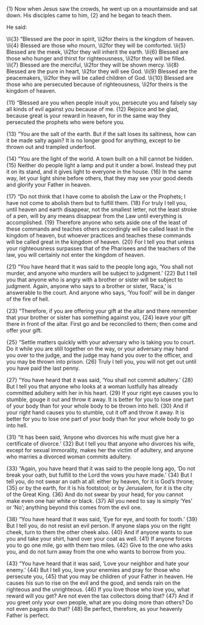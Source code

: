 {1} Now when Jesus saw the crowds, he went up on a mountainside and sat down. His disciples came to him, {2} and he began to teach them.

He said:

\li{3} “Blessed are the poor in spirit,
\li2for theirs is the kingdom of heaven.
\li{4} Blessed are those who mourn,
\li2for they will be comforted.
\li{5} Blessed are the meek,
\li2for they will inherit the earth.
\li{6} Blessed are those who hunger and thirst for righteousness,
\li2for they will be filled.
\li{7} Blessed are the merciful,
\li2for they will be shown mercy.
\li{8} Blessed are the pure in heart,
\li2for they will see God.
\li{9} Blessed are the peacemakers,
\li2for they will be called children of God.
\li{10} Blessed are those who are persecuted because of righteousness,
\li2for theirs is the kingdom of heaven.

{11} “Blessed are you when people insult you, persecute you and falsely say all kinds of evil against you because of me. {12} Rejoice and be glad, because great is your reward in heaven, for in the same way they persecuted the prophets who were before you.

{13} “You are the salt of the earth. But if the salt loses its saltiness, how can it be made salty again? It is no longer good for anything, except to be thrown out and trampled underfoot.

{14} “You are the light of the world. A town built on a hill cannot be hidden. {15} Neither do people light a lamp and put it under a bowl. Instead they put it on its stand, and it gives light to everyone in the house. {16} In the same way, let your light shine before others, that they may see your good deeds and glorify your Father in heaven.

{17} “Do not think that I have come to abolish the Law or the Prophets; I have not come to abolish them but to fulfill them. {18} For truly I tell you, until heaven and earth disappear, not the smallest letter, not the least stroke of a pen, will by any means disappear from the Law until everything is accomplished. {19} Therefore anyone who sets aside one of the least of these commands and teaches others accordingly will be called least in the kingdom of heaven, but whoever practices and teaches these commands will be called great in the kingdom of heaven. {20} For I tell you that unless your righteousness surpasses that of the Pharisees and the teachers of the law, you will certainly not enter the kingdom of heaven.

{21} “You have heard that it was said to the people long ago, ‘You shall not murder, and anyone who murders will be subject to judgment.’ {22} But I tell you that anyone who is angry with a brother or sister will be subject to judgment. Again, anyone who says to a brother or sister, ‘Raca,’ is answerable to the court. And anyone who says, ‘You fool!’ will be in danger of the fire of hell.

{23} “Therefore, if you are offering your gift at the altar and there remember that your brother or sister has something against you, {24} leave your gift there in front of the altar. First go and be reconciled to them; then come and offer your gift.

{25} “Settle matters quickly with your adversary who is taking you to court. Do it while you are still together on the way, or your adversary may hand you over to the judge, and the judge may hand you over to the officer, and you may be thrown into prison. {26} Truly I tell you, you will not get out until you have paid the last penny.

{27} “You have heard that it was said, ‘You shall not commit adultery.’ {28} But I tell you that anyone who looks at a woman lustfully has already committed adultery with her in his heart. {29} If your right eye causes you to stumble, gouge it out and throw it away. It is better for you to lose one part of your body than for your whole body to be thrown into hell. {30} And if your right hand causes you to stumble, cut it off and throw it away. It is better for you to lose one part of your body than for your whole body to go into hell.

{31} “It has been said, ‘Anyone who divorces his wife must give her a certificate of divorce.’ {32} But I tell you that anyone who divorces his wife, except for sexual immorality, makes her the victim of adultery, and anyone who marries a divorced woman commits adultery.

{33} “Again, you have heard that it was said to the people long ago, ‘Do not break your oath, but fulfill to the Lord the vows you have made.’ {34} But I tell you, do not swear an oath at all: either by heaven, for it is God’s throne; {35} or by the earth, for it is his footstool; or by Jerusalem, for it is the city of the Great King. {36} And do not swear by your head, for you cannot make even one hair white or black. {37} All you need to say is simply ‘Yes’ or ‘No’; anything beyond this comes from the evil one.

{38} “You have heard that it was said, ‘Eye for eye, and tooth for tooth.’ {39} But I tell you, do not resist an evil person. If anyone slaps you on the right cheek, turn to them the other cheek also. {40} And if anyone wants to sue you and take your shirt, hand over your coat as well. {41} If anyone forces you to go one mile, go with them two miles. {42} Give to the one who asks you, and do not turn away from the one who wants to borrow from you.

{43} “You have heard that it was said, ‘Love your neighbor and hate your enemy.’ {44} But I tell you, love your enemies and pray for those who persecute you, {45} that you may be children of your Father in heaven. He causes his sun to rise on the evil and the good, and sends rain on the righteous and the unrighteous. {46} If you love those who love you, what reward will you get? Are not even the tax collectors doing that? {47} And if you greet only your own people, what are you doing more than others? Do not even pagans do that? {48} Be perfect, therefore, as your heavenly Father is perfect.
